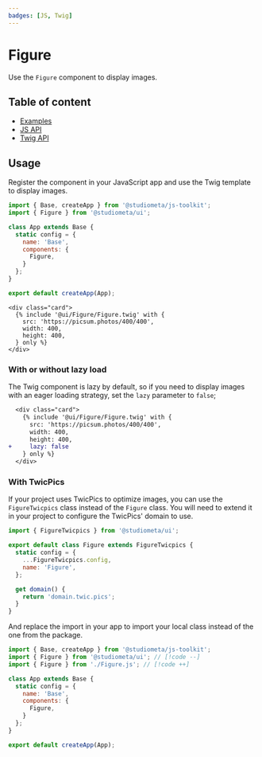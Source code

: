 ```yaml
---
badges: [JS, Twig]
---
```


# Figure <Badges :texts="$frontmatter.badges" />

Use the `Figure` component to display images.

## Table of content

- [Examples](./examples.html)
- [JS API](./js-api.html)
- [Twig API](./twig-api.html)

## Usage

Register the component in your JavaScript app and use the Twig template to display images.

```js twoslash {2,8}
import { Base, createApp } from '@studiometa/js-toolkit';
import { Figure } from '@studiometa/ui';

class App extends Base {
  static config = {
    name: 'Base',
    components: {
      Figure,
    }
  };
}

export default createApp(App);
```
```twig
<div class="card">
  {% include '@ui/Figure/Figure.twig' with {
    src: 'https://picsum.photos/400/400',
    width: 400,
    height: 400,
  } only %}
</div>
```

### With or without lazy load

The Twig component is lazy by default, so if you need to display images with an eager loading strategy, set the `lazy` parameter to `false`;

```diff
  <div class="card">
    {% include '@ui/Figure/Figure.twig' with {
      src: 'https://picsum.photos/400/400',
      width: 400,
      height: 400,
+     lazy: false
    } only %}
  </div>
```

### With TwicPics

If your project uses TwicPics to optimize images, you can use the `FigureTwicpics` class instead of the `Figure` class. You will need to extend it in your project to configure the TwicPics' domain to use.

```js twoslash
import { FigureTwicpics } from '@studiometa/ui';

export default class Figure extends FigureTwicpics {
  static config = {
    ...FigureTwicpics.config,
    name: 'Figure',
  };

  get domain() {
    return 'domain.twic.pics';
  }
}
```

And replace the import in your app to import your local class instead of the one from the package.

```js twoslash
import { Base, createApp } from '@studiometa/js-toolkit';
import { Figure } from '@studiometa/ui'; // [!code --]
import { Figure } from './Figure.js'; // [!code ++]

class App extends Base {
  static config = {
    name: 'Base',
    components: {
      Figure,
    }
  };
}

export default createApp(App);
```
